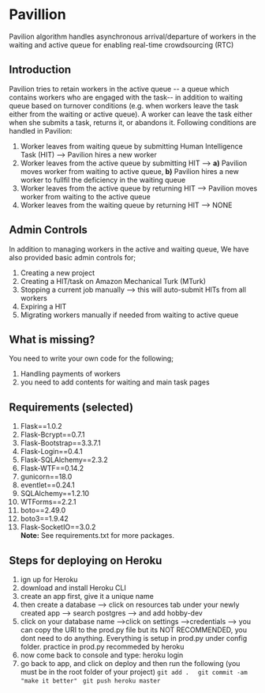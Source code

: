 # Pavillion
Pavilion algorithm handles asynchronous arrival/departure of workers in the waiting and active queue for enabling real-time crowdsourcing (RTC)
## Introduction
Pavilion tries to retain workers in the active queue -- a queue which contains workers who are engaged with the task-- in addition to waiting queue based on turnover conditions (e.g. when workers leave the task either from the waiting or active queue). A worker can leave the task either when she submits a task, returns it, or abandons it.
Following conditions are handled in Pavilion:
1) Worker leaves from waiting queue by submitting Human Intelligence Task (HIT) --> Pavilion hires a new worker
2) Worker leaves from the active queue by submitting HIT --> **a)** Pavilion moves worker from waiting to active queue, **b)** Pavilion hires a new worker to fullfil the deficiency in the waiting queue
3) Worker leaves from the active queue by returning HIT --> Pavilion moves worker from waiting to the active queue
4) Worker leaves from the waiting queue by returning HIT --> NONE

## Admin Controls
In addition to managing workers in the active and waiting queue, We have also provided basic admin controls for;
1. Creating a new project
2. Creating a HIT/task on Amazon Mechanical Turk (MTurk)
3. Stopping a current job manually --> this will auto-submit HITs from all workers
4. Expiring a HIT 
5. Migrating workers manually if needed from waiting to active queue

## What is missing?
You need to write your own code for the following;
1. Handling payments of workers
2. you need to add contents for waiting and main task pages

## Requirements (selected)
1. Flask==1.0.2
2. Flask-Bcrypt==0.7.1
3. Flask-Bootstrap==3.3.7.1
4. Flask-Login==0.4.1
5. Flask-SQLAlchemy==2.3.2
6. Flask-WTF==0.14.2
7. gunicorn==18.0
8. eventlet==0.24.1
9. SQLAlchemy==1.2.10
10. WTForms==2.2.1
11. boto==2.49.0
12. boto3==1.9.42
13. Flask-SocketIO==3.0.2   
**Note:** See requirements.txt for more packages.

## Steps for deploying on Heroku
1. ign up for Heroku
2. download and install Heroku CLI
3. create an app first, give it a unique name
4. then create a database --> click on resources tab under your newly created app --> search postgres --> and add hobby-dev 
5. click on your database name -->click on settings -->credentials --> you can copy the URI to the prod.py file but its NOT RECOMMENDED, you dont need to do anything. Everything is setup in prod.py under config folder.
practice in prod.py recommeded by heroku
6. now come back to console and type: heroku login
7. go back to app, and click on deploy and then run the following (you must be in the root folder of your project)
```git add .  ```
```git commit -am "make it better" ```
```git push heroku master```

